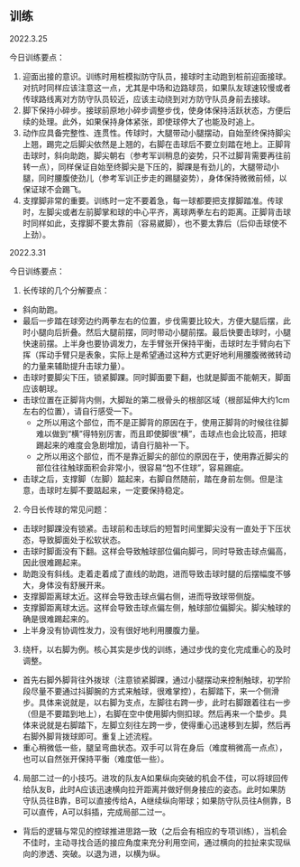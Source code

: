 ## 训练
2022.3.25

今日训练要点：
1. 迎面出接的意识。训练时用桩模拟防守队员，接球时主动跑到桩前迎面接球。对抗时同样应该注意这一点，尤其是中场和边路球员，如果队友球速较慢或者传球路线离对方防守队员较近，应该主动绕到对方防守队员身前去接球。
2. 脚下保持小碎步。接球前原地小碎步调整步伐，使身体保持活跃状态，方便后续的处理。此外，如果保持身体紧张，即使球停大了也能及时追上。
3. 动作应具备完整性、连贯性。传球时，大腿带动小腿摆动，自始至终保持脚尖上翘，踢完之后脚尖依然是上翘的，右脚在击球后不要立刻踏在地上。正脚背击球时，斜向助跑，脚尖朝右（参考军训稍息的姿势，只不过脚背需要再往前转一点），同样保证自始至终脚尖是下压的，脚踝是有劲儿的，大腿带动小腿，同时腰腹使劲儿（参考军训正步走的踢腿姿势），身体保持微微前倾，以保证球不会踢飞。
4. 支撑脚非常的重要。训练时一定不要着急，每一球都要把支撑脚踏准。传球时，左脚尖或者左前脚掌和球的中心平齐，离球两拳左右的距离。正脚背击球时同样如此，支撑脚不要太靠前（容易崴脚），也不要太靠后（后仰击球使不上劲）。

2022.3.31

今日训练要点：
1. 长传球的几个分解要点：
- 斜向助跑。
- 最后一步踏在球旁边约两拳左右的位置，步伐需要比较大，方便大腿后摆，此时小腿向后折叠。然后大腿前摆，同时带动小腿前摆。最后快要击球时，小腿快速前摆。上半身也要协调发力，左手臂张开保持平衡，击球时左手臂向右下挥（挥动手臂只是表象，实际上是希望通过这种方式更好地利用腰腹微微转动的力量来辅助提升击球力量）。
- 击球时要脚尖下压，锁紧脚踝。同时脚面要下翻，也就是脚面不能朝天，脚面应该朝球。
- 击球位置在正脚背内侧，大脚趾的第二根骨头的根部区域（根部延伸大约1cm左右的位置），请自行感受一下。
    - 之所以用这个部位，而不是正脚背的原因在于，使用正脚背的时候往往脚难以做到“横”得特别厉害，而且即使脚很“横”，击球点也会比较高，把球踢起来的难度会急剧增加，请自行脑补一下。
    - 之所以用这个部位，而不是靠近脚尖的部位的原因在于，使用靠近脚尖的部位往往触球面积会非常小，很容易“包不住球”，容易踢疵。
- 击球之后，支撑脚（左脚）踮起来，右脚自然随前，踏在身前左侧。但是注意，击球时左脚不要踮起来，一定要保持稳定。
2. 今日长传球的常见问题：
- 击球时脚踝没有锁紧。击球前和击球后的短暂时间里脚尖没有一直处于下压状态，导致脚面处于松软状态。
- 击球时脚面没有下翻。这样会导致触球部位偏向脚弓，同时导致击球点偏高，因此很难踢起来。
- 助跑没有斜线。走着走着成了直线的助跑，进而导致击球时腿的后摆幅度不够大，身体没有舒展开来。
- 支撑脚距离球太近。这样会导致击球点偏右侧，进而导致球带侧旋。
- 支撑脚距离球太远。这样会导致击球点偏左侧，触球部位偏脚尖。脚尖触球的确是很难踢起来的。
- 上半身没有协调性发力，没有很好地利用腰腹力量。
3. 绕杆，以右脚为例。核心其实是步伐的训练，通过步伐的变化完成重心的及时调整。
- 首先右脚外脚背往外拨球（注意锁紧脚踝，通过小腿摆动来控制触球，初学阶段尽量不要通过抖脚腕的方式来触球，很难掌控），右脚踏下，来一个侧滑步。具体来说就是，以右脚为支点，左脚往右跨一步，此时右脚跟着往右一步（但是不要踏到地上），右脚在空中使用脚内侧扣球。然后再来一个垫步。具体来说就是右脚踏下，左脚立刻往左跨一步，使得重心迅速移到左脚，然后再右脚外脚背拨球即可。重复上述流程。
- 重心稍微低一些，腿呈弯曲状态。双手可以背在身后（难度稍微高一点点），也可以自然张开保持平衡（难度低一些）。
4. 局部二过一的小技巧。进攻的队友A如果纵向突破的机会不佳，可以将球回传给队友B，此时A应该迅速横向拉开距离并做好侧身接应的姿态。此时如果防守队员往B靠，B可以直接传给A，A继续纵向带球；如果防守队员往A侧靠，B可以直传，A可以斜插，完成局部二过一。
- 背后的逻辑与常见的控球推进思路一致（之后会有相应的专项训练），当机会不佳时，主动寻找合适的接应角度来充分利用空间，通过横向的拉扯来实现纵向的渗透、突破。以退为进，以横为纵。
